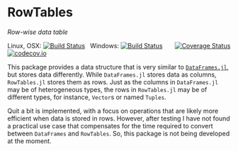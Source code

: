 # RowTables
*Row-wise data table*

Linux, OSX: [![Build Status](https://travis-ci.org/jlapeyre/RowTables.jl.svg)](https://travis-ci.org/jlapeyre/RowTables.jl)
&nbsp;
Windows: [![Build Status](https://ci.appveyor.com/api/projects/status/github/jlapeyre/RowTables.jl?branch=master&svg=true)](https://ci.appveyor.com/project/jlapeyre/rowtables-jl)
&nbsp; &nbsp; &nbsp;
[![Coverage Status](https://coveralls.io/repos/jlapeyre/RowTables.jl/badge.svg?branch=master&service=github)](https://coveralls.io/github/jlapeyre/RowTables.jl?branch=master)
[![codecov.io](http://codecov.io/github/jlapeyre/RowTables.jl/coverage.svg?branch=master)](http://codecov.io/github/jlapeyre/RowTables.jl?branch=master)

This package provides a data structure that is very similar to [`DataFrames.jl`](https://github.com/JuliaData/DataFrames.jl), but
stores data differently. While `DataFrames.jl` stores data as columns, `RowTables.jl` stores them as rows. Just as the columns in
`DataFrames.jl` may be of heterogeneous types, the rows in `RowTables.jl` may be of different types, for instance, `Vector`s or
named `Tuples`.

Quit a bit is implemented, with a focus on operations that are likely more efficient when data is stored in rows. However,
after testing I have not found a practical use case that compensates for the time required to convert between `DataFrames` and
`RowTables`. So, this package is not being developed at the moment.


